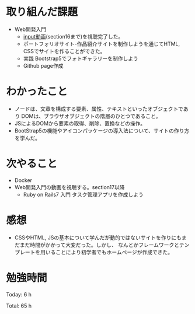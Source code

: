 # 取り組んだ課題
* Web開発入門
   * [input動画](https://www.udemy.com/course/web-application-development/)(section16まで)を視聴完了した。
   * ポートフォリオサイト-作品紹介サイトを制作しようを通じてHTML, CSSでサイトを作ることができた。
   * 実践 Bootstrap5でフォトギャラリーを制作しよう
   * Github page作成
 

# わかったこと
* ノードは、文章を構成する要素、属性、テキストといったオブジェクトであり DOMは、ブラウザオブジェクトの階層のひとつであること。
* JSによるDOMから要素の取得、削除、置換などの操作。
* BootStrap5の機能やアイコンパッケージの導入法について、サイトの作り方を学んだ。
  
# 次やること
* Docker
* Web開発入門の動画を視聴する。section17以降
    * Ruby on Rails7 入門 タスク管理アプリを作成しよう
  
# 感想
* CSSやHTML, JSの基本について学んだが動的ではないサイトを作りにもまだまだ時間がかかって大変だった。しかし、
 なんとかフレームワークとテンプレートを用いることにより初学者でもホームページが作成できた。

# 勉強時間
Today: 6 h

Total: 65 h
